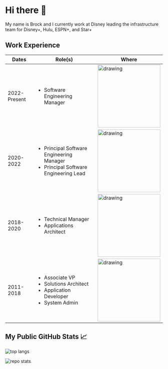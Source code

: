 # Hi there 👋

My name is Brock and I currently work at Disney leading the infrastructure team for Disney+, Hulu, ESPN+, and Star+

## Work Experience

| Dates        | Role(s)                                                                                                       | Where                                                                                                        |
| ------------ | ------------------------------------------------------------------------------------------------------------- | ------------------------------------------------------------------------------------------------------------ |
| 2022-Present | <ul><li>Software Engineering Manager</li></ul>                                                                | <img src="https://media.giphy.com/media/cIxxFKOTCPwX9DUk7L/giphy.gif" alt="drawing" width="200"/>            |
| 2020-2022    | <ul><li>Principal Software Engineering Manager</li><li>Principal Software Engineering Lead</li></ul>          | <img src="https://c.tenor.com/dJT6gU0uSkMAAAAi/clippy-paperclip.gif" alt="drawing" width="200"/>             |
| 2018-2020    | <ul><li>Technical Manager</li><li>Applications Architect</li></ul>                                            | <img src="https://www.warnermedia.com/themes/custom/com/images/prism-loader.gif" alt="drawing" width="200"/> |
| 2011-2018    | <ul><li>Associate VP</li><li>Solutions Architect</li><li>Application Developer</li><li>System Admin</li></ul> | <img src="https://media0.giphy.com/media/WdmFmeCW8ehi7KFwXE/giphy.gif" alt="drawing" width="200"/>           |

## My Public GitHub Stats 📈

![top langs](https://github-readme-stats.vercel.app/api/top-langs/?username=brockneedscoffee&langs_count=5)

![repo stats](https://github-readme-stats.vercel.app/api?username=brockneedscoffee&show_icons=true&line_height=27)

<!-- Here are some ideas to get you started:

- 🔭 I’m currently working on ...
- 🌱 I’m currently learning ...
- 👯 I’m looking to collaborate on ...
- 🤔 I’m looking for help with ...
- 💬 Ask me about ...
- 📫 How to reach me: ...
- 😄 Pronouns: ...
- ⚡ Fun fact: ...
-->
